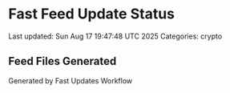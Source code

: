 # Fast Feed Update Status
Last updated: Sun Aug 17 19:47:48 UTC 2025
Categories: crypto

## Feed Files Generated

Generated by Fast Updates Workflow
